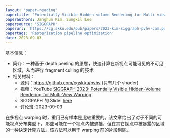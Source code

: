```yaml
---
layout: 'paper-reading'
papertitle: 'Potentially Visible Hidden-volume Rendering for Multi-view Warping'
paperauthors: Janghun Kim, Sungkil Lee
papersource: 'SIGGRAPH'
paperurl: 'https://cg.skku.edu/pub/papers/2023-kim-siggraph-pvhv-cam.pdf'
papertags: 'Rasterization pipeline optimization'
date: 2023-09-03
---
```


基本信息：
- 简介：一种基于 depth peeling 的思想，快速计算在新视点可能可见的不可见区域，从而进行 fragment culling 的技术
- 相关材料：
  - 源码：https://github.com/cgskku/pvhv (只有几个 shader)
  - 视频：YouTube [SIGGRAPH 2023: Potentially Visible Hidden-Volume Rendering for Multi-View Warping](https://www.youtube.com/watch?v=cnR8iujBu7A)
  - SIGGRAPH 的 Slide: [here](https://cg.skku.edu/pub/papers/2023-kim-siggraph-pvhv-slides.pdf)
  - 讨论班: 2023-09-03

在多视点 warping 时，重用已有样本是比较重要的。该文章给出了对于不同的可能视点分布类型下，那些可能在一个视点内被遮挡，但在其它视点中被暴露的区域的一种快速计算方法。该方法可以用于 warping 前的片段剔除。